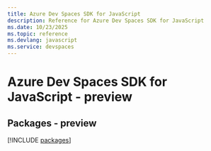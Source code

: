```yaml
---
title: Azure Dev Spaces SDK for JavaScript
description: Reference for Azure Dev Spaces SDK for JavaScript
ms.date: 10/23/2025
ms.topic: reference
ms.devlang: javascript
ms.service: devspaces
---
```

# Azure Dev Spaces SDK for JavaScript - preview
## Packages - preview
[!INCLUDE [packages](dev-spaces-index.md)]
